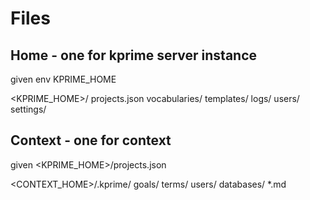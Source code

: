 # Files


## Home - one for kprime server instance

given
env KPRIME_HOME

<KPRIME_HOME>/
    projects.json
    vocabularies/
    templates/
    logs/
    users/
    settings/

## Context - one for context

given
<KPRIME_HOME>/projects.json

<CONTEXT_HOME>/.kprime/
    goals/
    terms/
    users/
    databases/
    *.md